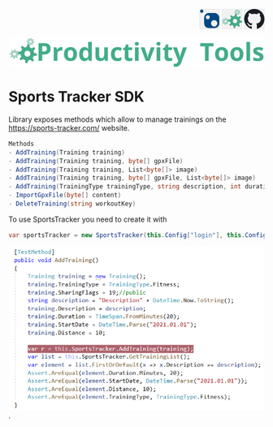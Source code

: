 <!--Category:Powershell--> 
 <p align="right">
    <a href="https://www.nuget.org/packages/ProductivityTools.SportsTracker.SDK/"><img src="Images/Header/Nuget_border_40px.png" /></a>
    <a href="http://productivitytools.tech/get-datename/"><img src="Images/Header/ProductivityTools_green_40px_2.png" /><a> 
    <a href="https://github.com/ProductivityTools-TrainingLog/ProductivityTools.SportsTracker.SDK"><img src="Images/Header/Github_border_40px.png" /></a>
</p>
<p align="center">
    <a href="http://productivitytools.tech/">
        <img src="Images/Header/LogoTitle_green_500px.png" />
    </a>
</p>

# Sports Tracker SDK
 
Library exposes methods which allow to manage trainings on the https://sports-tracker.com/ website.
<!--more-->

 ```C#
Methods
- AddTraining(Training training)
- AddTraining(Training training, byte[] gpxFile)
- AddTraining(Training training, List<byte[]> image)
- AddTraining(Training training, byte[] gpxFile, List<byte[]> image)
- AddTraining(TrainingType trainingType, string description, int duration, DateTime startTime)
- ImportGpxFile(byte[] content)
- DeleteTraining(string workoutKey)

```

To use SportsTracker you need to create it with

```c#
var sportsTracker = new SportsTracker(this.Config["login"], this.Config["password"]);
```

 
 <!--og-image-->
 ![Example](Images/Test.png)
 .

